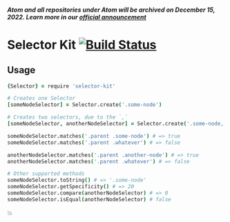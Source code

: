 ##### Atom and all repositories under Atom will be archived on December 15, 2022. Learn more in our [official announcement](https://github.blog/2022-06-08-sunsetting-atom/)
 # Selector Kit [![Build Status](https://travis-ci.org/atom/selector-kit.svg?branch=master)](https://travis-ci.org/atom/selector-kit)

## Usage

```coffee
{Selector} = require 'selector-kit'

# Creates one Selector
[someNodeSelector] = Selector.create('.some-node')

# Creates two selectors, due to the `,`
[someNodeSelector, anotherNodeSelector] = Selector.create('.some-node, .another-node')

someNodeSelector.matches('.parent .some-node') # => true
someNodeSelector.matches('.parent .whatever') # => false

anotherNodeSelector.matches('.parent .another-node') # => true
anotherNodeSelector.matches('.parent .whatever') # => false

# Other supported methods
someNodeSelector.toString() # => '.some-node'
someNodeSelector.getSpecificity() # => 20
someNodeSelector.compare(anotherNodeSelector) # => 0
someNodeSelector.isEqual(anotherNodeSelector) # false
```

:boom:
